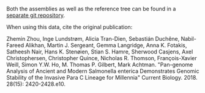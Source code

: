 Both the assemblies as well as the reference tree can be found in a [separate git repository](https://gitlab.ub.uni-bielefeld.de/gi/enterica).

When using this data, cite the original publication:

Zhemin Zhou, Inge Lundstrøm, Alicia Tran-Dien, Sebastián Duchêne, Nabil-Fareed Alikhan, Martin J. Sergeant, Gemma Langridge, Anna K. Fotakis, Satheesh Nair, Hans K. Stenøien, Stian S. Hamre, Sherwood Casjens, Axel Christophersen, Christopher Quince, Nicholas R. Thomson, François-Xavier Weill, Simon Y.W. Ho, M. Thomas P. Gilbert, Mark Achtman. "Pan-genome Analysis of Ancient and Modern Salmonella enterica Demonstrates Genomic Stability of the Invasive Para C Lineage for Millennia" Current Biology. 2018. 28(15): 2420-2428.e10.
